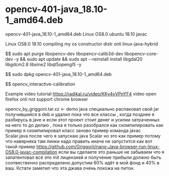 # opencv-401-java_18.10-1_amd64.deb
opencv-401-java_18.10-1_amd64.deb Linux OS8.0 ubuntu 18.10 javac

Linux OS8.0 18.10 compiling my os constructor distr onli linux-java-hybrid

$$ sudo apt purge libopencv-dev libopencv-calib3d-dev libopencv-core-dev -y && sudo apt update && sudo apt --reinstall install libgdal20 libgdcm2.8 libxine2 libqt5opengl5 -y

$$ sudo dpkg opencv-401-java_18.10-1_amd64.deb

$$ opencv_interactive-calibration

Example video tutorial https://radikal.ru/video/KKy4vVPnYF4 video open firefox onli not support chrome browser

opencv_by_griggorii.tar.xz <- demo java специально распаковал свой jar получившийся в deb и удалил пока что все классы , когда 
позднее я разбирусь в jave и если этот проект стоит денег и усилии затраченных на него то до делаю , пока я только разобрался как скомпилировать как пример я скомпилировал класс заново пример команда javac Scalar.java после чего я запускаю java Scalar но это как пример потому что навярняка там линки надо править иначе не запустится как вот такой пример https://github.com/Griggorii/nano-Java-browser-run-linux-OS8.0-javac-compilation если вы сделаете это раньше не забываем что я запатентовал всё это mit лицензией и получение прибыли должно быть соотвественно распределено допустим 60% идёт в мой фонд и 40% в ваш. Кстати заметил что эта джава очень похожа на питон.


